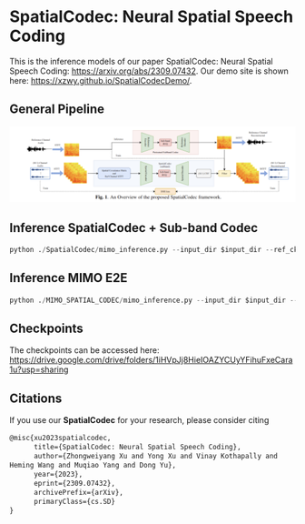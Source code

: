 # SpatialCodec: Neural Spatial Speech Coding
This is the inference models of our paper SpatialCodec: Neural Spatial Speech Coding: https://arxiv.org/abs/2309.07432. Our demo site is shown here: https://xzwy.github.io/SpatialCodecDemo/.


## General Pipeline
<p align="center">
<img src="general_pipeline.png"/>
</p> 

##  Inference SpatialCodec + Sub-band Codec
```python 
python ./SpatialCodec/mimo_inference.py --input_dir $input_dir --ref_ckpt_dir $ref_ckpt_dir --spatial_ckpt_dir $spatial_ckpt_dir --output_dir $output_dir
```

##  Inference MIMO E2E
```python
python ./MIMO_SPATIAL_CODEC/mimo_inference.py --input_dir $input_dir --ckpt_dir $ckpt_dir --output_dir $output_dir
```

## Checkpoints
The checkpoints can be accessed here: https://drive.google.com/drive/folders/1iHVpJj8HieIOAZYCUyYFihuFxeCara1u?usp=sharing



## Citations
If you use our **SpatialCodec** for your research, please consider citing

```
@misc{xu2023spatialcodec,
      title={SpatialCodec: Neural Spatial Speech Coding}, 
      author={Zhongweiyang Xu and Yong Xu and Vinay Kothapally and Heming Wang and Muqiao Yang and Dong Yu},
      year={2023},
      eprint={2309.07432},
      archivePrefix={arXiv},
      primaryClass={cs.SD}
}
```